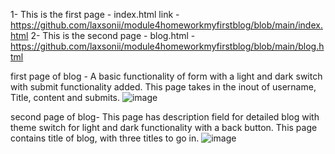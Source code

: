 1- This is the first page - index.html link - https://github.com/laxsonii/module4homeworkmyfirstblog/blob/main/index.html
2- This is the second page  - blog.html - https://github.com/laxsonii/module4homeworkmyfirstblog/blob/main/blog.html


first page of blog - A basic functionality of form with a light and dark switch with submit functionality added. This page takes in the inout of username, Title, content and submits.
![image](https://github.com/laxsonii/module4homeworkmyfirstblog/assets/164679238/a20ad399-5e88-4faf-87c4-1ea026eb381f)

second page of blog- This page has description field for detailed blog with theme switch for light and dark functionality with a back button. This page contains title of blog, with three titles to go in.
![image](https://github.com/laxsonii/module4homeworkmyfirstblog/assets/164679238/20242681-2efb-4e8a-82b4-ce9f997f5af5)
